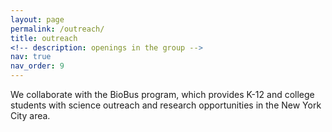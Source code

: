 ```yaml
---
layout: page
permalink: /outreach/
title: outreach
<!-- description: openings in the group -->
nav: true
nav_order: 9
---
```


We collaborate with the BioBus program, which provides K-12 and college students with science outreach and research opportunities in the New York City area.
